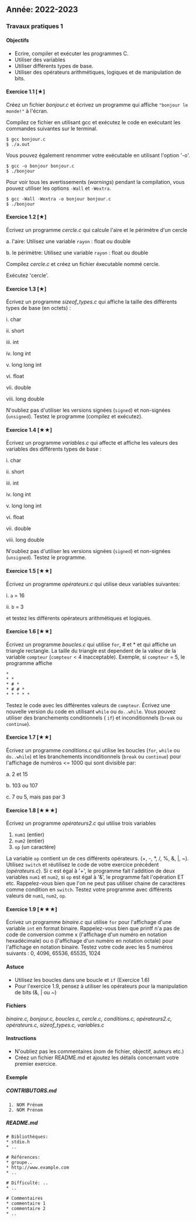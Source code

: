Année: 2022-2023
----------------

### Travaux pratiques 1

#### Objectifs

-   Ecrire, compiler et exécuter les programmes C.
-   Utiliser des variables
-   Utiliser différents types de base.
-   Utiliser des opérateurs arithmétiques, logiques et de manipulation de bits. 

#### Exercice 1.1 [★]

 
Créez un fichier *bonjour.c* et écrivez un programme qui affiche
`"bonjour le monde!"` à l'écran. 

Compilez ce fichier en utilisant gcc et exécutez le code en exécutant les commandes suivantes sur le terminal.

```
$ gcc bonjour.c
$ ./a.out
```

Vous pouvez également renommer votre exécutable en utilisant l'option '-o'.

```
$ gcc -o bonjour bonjour.c 
$ ./bonjour
```

Pour voir tous les avertissements (*warnings*) pendant la compilation, vous pouvez utiliser les options `-Wall` et `-Wextra`.

```
$ gcc -Wall -Wextra -o bonjour bonjour.c 
$ ./bonjour
```

#### Exercice 1.2 [★]

 
Écrivez un programme *cercle.c* qui calcule l'aire et le périmètre d'un
cercle

a.  l'aire: Utilisez une variable `rayon` : float ou double

b.  le périmètre: Utilisez une variable `rayon` : float ou double


Compilez *cercle.c* et créez un fichier éxecutable nommé cercle.

Exécutez 'cercle'.


#### Exercice 1.3 [★]

 
Écrivez un programme *sizeof_types.c* qui affiche la taille des
différents types de base (en octets) :

i.  char

ii. short

iii. int

iv. long int

v.  long long int

vi. float

vii. double

viii. long double


N'oubliez pas d'utiliser les versions signées (`signed`) et non-signées (`unsigned`). Testez le
programme (compilez et exécutez).


#### Exercice 1.4 [★★]

 
Écrivez un programme *variables.c* qui affecte et affiche les valeurs
des variables des différents types de base :

i.  char

ii. short

iii. int

iv. long int

v.  long long int

vi. float

vii. double

viii. long double


N'oubliez pas d'utiliser les versions signées (`signed`) et non-signées (`unsigned`). Testez
le programme.


#### Exercice 1.5 [★★]

 
Écrivez un programme *opérateurs.c* qui utilise deux variables
suivantes:

i.  `a` = 16

ii. `b` = 3

et testez les différents opérateurs arithmétiques et logiques.


#### Exercice 1.6 [★★]

 
Écrivez un programme *boucles.c* qui utilise `for`, # et * et qui
affiche un triangle rectangle. La taille du triangle est dependent de la
valeur de la variable `compteur` (`compteur` < 4 inacceptable).
Exemple, si `compteur` = 5, le programme affiche

```
*              
* *               
* # *              
* # # *              
* * * * *
```

Testez le code avec les différentes valeurs de `compteur`. Écrivez une
nouvelle version du code en utilisant `while` ou `do..while`.
Vous pouvez utiliser des branchements conditionnels ( `if`) et inconditionnels (`break`
ou `continue`).

#### Exercice 1.7 [★★]

 
Écrivez un programme *conditions.c* qui utilise les boucles (`for`,
`while` ou `do..while`) et les branchements inconditionnels (`break`
ou `continue`) pour l'affichage de numéros <= 1000 qui sont divisible par:

a.  2 et 15

b.  103 ou 107

c.  7 ou 5, mais pas par 3



#### Exercice 1.8 [★★★]

 
Écrivez un programme *opérateurs2.c* qui utilise trois variables

1.  `num1` (entier)
2.  `num2` (entier)
3.  `op` (un caractère)

La variable `op` contient un de ces différents opérateurs. (+, -, \*,
/, %, &, |, ~). Utilisez `switch` et réutilisez le code de votre exercice précédent (*opérateurs.c*). 
Si c est égal à '+', le programme fait l'addition de
deux variables `num1` et `num2`, si `op` est égal à '&', le
programme fait l'opération ET etc. Rappelez-vous bien que l'on ne peut
pas utiliser chaine de caractères comme condition en `switch`. Testez
votre programme avec différents valeurs de `num1`, `num2`, `op`. 


#### Exercice 1.9 [★★★]

 
Écrivez un programme *binaire.c* qui utilise `for` pour l'affichage
d'une variable `int` en format binaire. Rappelez-vous bien que printf n'a
pas de code de conversion comme x (l'affichage d'un numéro en notation
hexadécimale) ou o (l'affichage d'un numéro en notation octale) pour
l'affichage en notation binaire. Testez votre code avec les 5 numéros
suivants : 0, 4096, 65536, 65535, 1024


#### Astuce

-   Utilisez les boucles dans une boucle et `if` (Exercice 1.6)
-   Pour l'exercice 1.9, pensez à utiliser les opérateurs pour la
    manipulation de bits (&, | ou ~)

#### Fichiers

*binaire.c, bonjour.c, boucles.c, cercle.c, conditions.c, opérateurs2.c,
opérateurs.c, sizeof_types.c, variables.c*

#### Instructions

-   N'oubliez pas les commentaires (nom de fichier, objectif, auteurs
    etc.)
-   Créez un fichier README.md et ajoutez les détails concernant votre premier
    exercice.

#### Exemple

 
##### CONTRIBUTORS.md

```             
 1. NOM Prénom
 2. NOM Prénom
```             


##### README.md

```             
# Bibliothèques:               
* stdio.h               
* ..              

# Références:               
* groupe..               
* http://www.example.com               
* ..              

# Difficulté: ..               
* ..              

# Commentaires               
* commentaire 1               
* commentaire 2               
* ..             
```
